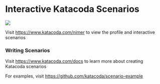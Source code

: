 # Interactive Katacoda Scenarios

[![](http://shields.katacoda.com/katacoda/nimer/count.svg)](https://www.katacoda.com/nimer "Get your profile on Katacoda.com")

Visit https://www.katacoda.com/nimer to view the profile and interactive scenarios

### Writing Scenarios
Visit https://www.katacoda.com/docs to learn more about creating Katacoda scenarios

For examples, visit https://github.com/katacoda/scenario-example
